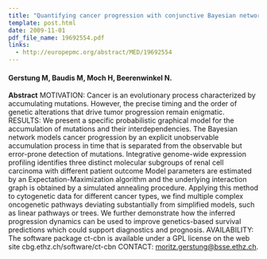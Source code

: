 ```yaml
---
title: "Quantifying cancer progression with conjunctive Bayesian networks"
template: post.html 
date: 2009-11-01
pdf_file_name: 19692554.pdf
links:
  - http://europepmc.org/abstract/MED/19692554
---
```


#### Gerstung M, Baudis M, Moch H, Beerenwinkel N.

**Abstract** MOTIVATION: Cancer is an evolutionary process characterized by accumulating mutations. However, the precise timing and the order of genetic alterations that drive tumor progression remain enigmatic. RESULTS: We present a specific probabilistic graphical model for the accumulation of mutations and their interdependencies. The Bayesian network models cancer progression by an explicit unobservable accumulation process in time that is separated from the observable but error-prone detection of mutations.<!--more--> Integrative genome-wide expression profiling identifies three distinct molecular subgroups of renal cell carcinoma with different patient outcome Model parameters are estimated by an Expectation-Maximization algorithm and the underlying interaction graph is obtained by a simulated annealing procedure. Applying this method to cytogenetic data for different cancer types, we find multiple complex oncogenetic pathways deviating substantially from simplified models, such as linear pathways or trees. We further demonstrate how the inferred progression dynamics can be used to improve genetics-based survival predictions which could support diagnostics and prognosis. AVAILABILITY: The software package ct-cbn is available under a GPL license on the web site cbg.ethz.ch/software/ct-cbn CONTACT: moritz.gerstung@bsse.ethz.ch.

